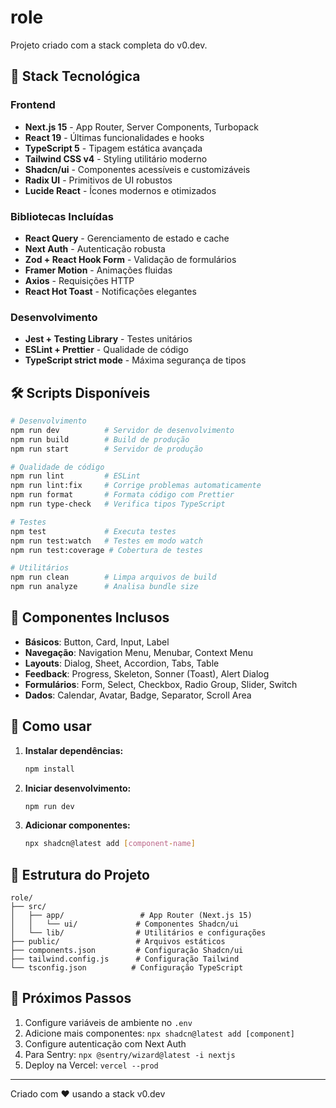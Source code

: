 # role

Projeto criado com a stack completa do v0.dev.

## 🚀 Stack Tecnológica

### Frontend

- **Next.js 15** - App Router, Server Components, Turbopack
- **React 19** - Últimas funcionalidades e hooks
- **TypeScript 5** - Tipagem estática avançada
- **Tailwind CSS v4** - Styling utilitário moderno
- **Shadcn/ui** - Componentes acessíveis e customizáveis
- **Radix UI** - Primitivos de UI robustos
- **Lucide React** - Ícones modernos e otimizados

### Bibliotecas Incluídas

- **React Query** - Gerenciamento de estado e cache
- **Next Auth** - Autenticação robusta
- **Zod + React Hook Form** - Validação de formulários
- **Framer Motion** - Animações fluidas
- **Axios** - Requisições HTTP
- **React Hot Toast** - Notificações elegantes

### Desenvolvimento

- **Jest + Testing Library** - Testes unitários
- **ESLint + Prettier** - Qualidade de código
- **TypeScript strict mode** - Máxima segurança de tipos

## 🛠️ Scripts Disponíveis

```bash
# Desenvolvimento
npm run dev          # Servidor de desenvolvimento
npm run build        # Build de produção
npm run start        # Servidor de produção

# Qualidade de código
npm run lint         # ESLint
npm run lint:fix     # Corrige problemas automaticamente
npm run format       # Formata código com Prettier
npm run type-check   # Verifica tipos TypeScript

# Testes
npm test             # Executa testes
npm run test:watch   # Testes em modo watch
npm run test:coverage # Cobertura de testes

# Utilitários
npm run clean        # Limpa arquivos de build
npm run analyze      # Analisa bundle size
```

## 🎨 Componentes Inclusos

- **Básicos**: Button, Card, Input, Label
- **Navegação**: Navigation Menu, Menubar, Context Menu
- **Layouts**: Dialog, Sheet, Accordion, Tabs, Table
- **Feedback**: Progress, Skeleton, Sonner (Toast), Alert Dialog
- **Formulários**: Form, Select, Checkbox, Radio Group, Slider, Switch
- **Dados**: Calendar, Avatar, Badge, Separator, Scroll Area

## 🚀 Como usar

1. **Instalar dependências:**

   ```bash
   npm install
   ```

2. **Iniciar desenvolvimento:**

   ```bash
   npm run dev
   ```

3. **Adicionar componentes:**
   ```bash
   npx shadcn@latest add [component-name]
   ```

## 📁 Estrutura do Projeto

```
role/
├── src/
│   ├── app/                 # App Router (Next.js 15)
│   │   └── ui/             # Componentes Shadcn/ui
│   └── lib/                # Utilitários e configurações
├── public/                 # Arquivos estáticos
├── components.json         # Configuração Shadcn/ui
├── tailwind.config.js      # Configuração Tailwind
└── tsconfig.json          # Configuração TypeScript
```

## 📖 Próximos Passos

1. Configure variáveis de ambiente no `.env`
2. Adicione mais componentes: `npx shadcn@latest add [component]`
3. Configure autenticação com Next Auth
4. Para Sentry: `npx @sentry/wizard@latest -i nextjs`
5. Deploy na Vercel: `vercel --prod`

---

Criado com ❤️ usando a stack v0.dev

